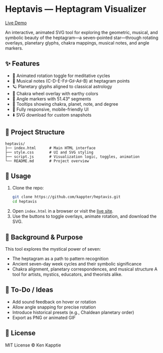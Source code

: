 # Heptavis — Heptagram Visualizer

[Live Demo](https://kappter.github.io/heptavis/)

An interactive, animated SVG tool for exploring the geometric, musical, and symbolic beauty of the heptagram—a seven-pointed star—through rotating overlays, planetary glyphs, chakra mappings, musical notes, and angle markers.

## ✨ Features
- 🔁 Animated rotation toggle for meditative cycles
- 🎵 Musical notes (C-D-E-F♯-G♯-A♯-B) at heptagram points
- 🪐 Planetary glyphs aligned to classical astrology
- 🔺 Chakra wheel overlay with earthy colors
- 📐 Angle markers with 51.43° segments
- 🧠 Tooltips showing chakra, planet, note, and degree
- 📱 Fully responsive, mobile-friendly UI
- ⬇️ SVG download for custom snapshots

## 📁 Project Structure
```
heptavis/
├── index.html      # Main HTML interface
├── style.css       # UI and SVG styling
├── script.js       # Visualization logic, toggles, animation
└── README.md       # Project overview
```

## 🚀 Usage
1. Clone the repo:
   ```bash
   git clone https://github.com/kappter/heptavis.git
   cd heptavis
   ```
2. Open `index.html` in a browser or visit the [live site](https://kappter.github.io/heptavis/).
3. Use the buttons to toggle overlays, animate rotation, and download the SVG.

## 🧠 Background & Purpose
This tool explores the mystical power of seven:
- The heptagram as a path to pattern recognition
- Ancient seven-day week cycles and their symbolic significance
- Chakra alignment, planetary correspondences, and musical structure
A tool for artists, mystics, educators, and theorists alike.

## 📌 To-Do / Ideas
- Add sound feedback on hover or rotation
- Allow angle snapping for precise rotation
- Introduce historical presets (e.g., Chaldean planetary order)
- Export as PNG or animated GIF

## 📄 License
MIT License © Ken Kapptie